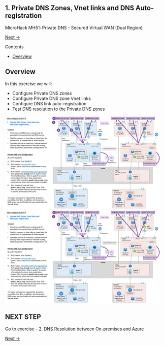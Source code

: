 ## 1. Private DNS Zones, Vnet links and DNS Auto-registration <!-- omit from toc -->

MicroHack MH51: Private DNS - Secured Virtual WAN (Dual Region) <!-- omit from toc -->

[Next →](./2.%20DNS%20Resolution%20between%20On-premises%20and%20Azure.md)

Contents

- [Overview](#overview)



## Overview

In this exercise we will:
* Configure Private DNS zones
* Configure Private DNS zone Vnet links
* Configure DNS link auto-registration
* Test DNS resolution to the Private DNS zones

![mh51-1-private-dns-zones-links](../../images/../../images/microhacks/mh51-1-private-dns-zones-links.png)
<img src="../../images/../../images/microhacks/mh51-1-private-dns-zones-links.png" width=1200></br>


## NEXT STEP <!-- omit from toc -->
Go to exercise - [2. DNS Resolution between On-premises and Azure](./2.%20DNS%20Resolution%20between%20On-premises%20and%20Azure.md)

[Next →](./2.%20DNS%20Resolution%20between%20On-premises%20and%20Azure.md)
